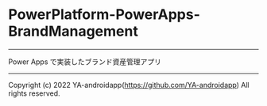 # PowerPlatform-PowerApps-BrandManagement

---

Power Apps で実装したブランド資産管理アプリ

---

Copyright (c) 2022 YA-androidapp(https://github.com/YA-androidapp) All rights reserved.
